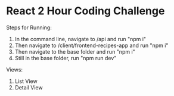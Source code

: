 # React 2 Hour Coding Challenge

Steps for Running:
1. In the command line, navigate to /api and run "npm i"
2. Then navigate to /client/frontend-recipes-app and run "npm i"
3. Then navigate to the base folder and run "npm i"
4. Still in the base folder, run "npm run dev"

Views:
1. List View
2. Detail View
